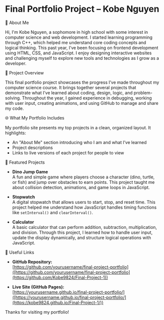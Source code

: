 # Final Portfolio Project – Kobe Nguyen

👋 About Me

Hi, I'm Kobe Nguyen, a sophomore in high school with some interest in computer science and web development. I started learning programming through C++, which helped me understand core coding concepts and logical thinking. This past year, I’ve been focusing on frontend development using HTML, CSS, and JavaScript. I enjoy designing interactive websites and challenging myself to explore new tools and technologies as I grow as a developer.

📘 Project Overview

This final portfolio project showcases the progress I’ve made throughout my computer science course. It brings together several projects that demonstrate what I’ve learned about coding, design, logic, and problem-solving. Throughout the year, I gained experience in debugging, working with user input, creating animations, and using GitHub to manage and share my code.

🌐 What My Portfolio Includes

My portfolio site presents my top projects in a clean, organized layout. It highlights:

- An "About Me" section introducing who I am and what I’ve learned
- Project descriptions
- Links to live versions of each project for people to view

🚀 Featured Projects

- **Dino Jump Game**  
  A fun and simple game where players choose a character (dino, turtle, or fish) and jump over obstacles to earn points. This project taught me about collision detection, animations, and game loops in JavaScript.

- **Stopwatch**  
  A digital stopwatch that allows users to start, stop, and reset time. This project helped me understand how JavaScript handles timing functions like `setInterval()` and `clearInterval()`.

- **Calculator**  
  A basic calculator that can perform addition, subtraction, multiplication, and division. Through this project, I learned how to handle user input, update the display dynamically, and structure logical operations with JavaScript.

📎 Useful Links

- **GitHub Repository:**  
  [https://github.com/yourusername/final-project-portfolio]([https://github.com/yourusername/final-project-portfolio](https://github.com/Kobe9824/Final-Project-1))

- **Live Site (GitHub Pages):**  
  [https://yourusername.github.io/final-project-portfolio/]([https://yourusername.github.io/final-project-portfolio/](https://kobe9824.github.io/Final-Project-1/))


Thanks for visiting my portfolio!
